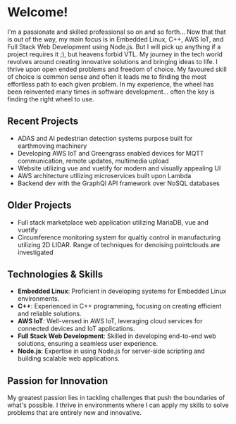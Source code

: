 # Welcome!

I'm a passionate and skilled professional so on and so forth... Now that that is out of the way, my main focus is in Embedded Linux, C++, AWS IoT, and Full Stack Web Development using Node.js. But I will pick up anything if a project requires it ;), but heavens forbid VTL. My journey in the tech world revolves around creating innovative solutions and bringing ideas to life. I thrive upon open ended problems and freedom of choice. My favoured skill of choice is common sense and often it leads me to finding the most effortless path to each given problem. In my experience, the wheel has been reinvented many times in software development... often the key is finding the right wheel to use. 

## Recent Projects
- ADAS and AI pedestrian detection systems purpose built for earthmoving machinery
- Developing AWS IoT and Greengrass enabled devices for MQTT communication, remote updates, multimedia upload
- Website utilizing vue and vuetify for modern and visually appealing UI
- AWS architecture utllizing microservices built upon Lambda
- Backend dev with the GraphQl API framework over NoSQL databases

## Older Projects
- Full stack marketplace web application utilizing MariaDB, vue and vuetify
- Circumference monitoring system for qualtiy control in manufacturing utilizing 2D LIDAR. Range of techniques for denoising pointclouds are investigated

## Technologies & Skills
- **Embedded Linux**: Proficient in developing systems for Embedded Linux environments.
- **C++**: Experienced in C++ programming, focusing on creating efficient and reliable solutions.
- **AWS IoT**: Well-versed in AWS IoT, leveraging cloud services for connected devices and IoT applications.
- **Full Stack Web Development**: Skilled in developing end-to-end web solutions, ensuring a seamless user experience.
- **Node.js**: Expertise in using Node.js for server-side scripting and building scalable web applications.

## Passion for Innovation
My greatest passion lies in tackling challenges that push the boundaries of what's possible. I thrive in environments where I can apply my skills to solve problems that are entirely new and innovative.
